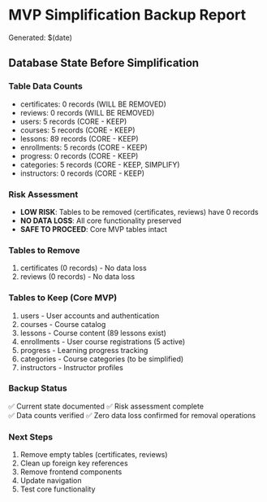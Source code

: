 # MVP Simplification Backup Report
Generated: $(date)

## Database State Before Simplification

### Table Data Counts
- certificates: 0 records (WILL BE REMOVED)
- reviews: 0 records (WILL BE REMOVED)  
- users: 5 records (CORE - KEEP)
- courses: 5 records (CORE - KEEP)
- lessons: 89 records (CORE - KEEP)
- enrollments: 5 records (CORE - KEEP)
- progress: 0 records (CORE - KEEP)
- categories: 5 records (CORE - KEEP, SIMPLIFY)
- instructors: 0 records (CORE - KEEP)

### Risk Assessment
- **LOW RISK**: Tables to be removed (certificates, reviews) have 0 records
- **NO DATA LOSS**: All core functionality preserved
- **SAFE TO PROCEED**: Core MVP tables intact

### Tables to Remove
1. certificates (0 records) - No data loss
2. reviews (0 records) - No data loss

### Tables to Keep (Core MVP)
1. users - User accounts and authentication
2. courses - Course catalog
3. lessons - Course content (89 lessons exist)
4. enrollments - User course registrations (5 active)
5. progress - Learning progress tracking
6. categories - Course categories (to be simplified)
7. instructors - Instructor profiles

### Backup Status
✅ Current state documented
✅ Risk assessment complete  
✅ Data counts verified
✅ Zero data loss confirmed for removal operations

### Next Steps
1. Remove empty tables (certificates, reviews)
2. Clean up foreign key references
3. Remove frontend components
4. Update navigation
5. Test core functionality